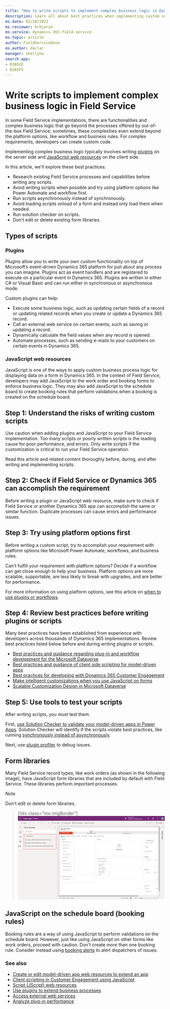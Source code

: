 ```yaml
---
title: "How to write scripts to implement complex business logic in Dynamics 365 Field Service | MicrosoftDocs"
description: Learn all about best practices when implementing custom scripts in Dynamics 365 Field Service.
ms.date: 02/18/2022
ms.reviewer: krbjoran
ms.service: dynamics-365-field-service
ms.topic: article
author: FieldServiceDave
ms.author: daclar
manager: shellyha
search.app:
- D365CE
- D365FS
---
```


# Write scripts to implement complex business logic in Field Service

In some Field Service implementations, there are functionalities and complex business logic that go beyond the processes offered by out-of-the-box Field Service; sometimes, these complexities even extend beyond the platform options, like workflow and business rules. For complex requirements, developers can create custom code.

Implementing complex business logic typically involves writing [plugins](/powerapps/developer/data-platform/plug-ins) on the server side and [JavaScript web resources](/dynamics365/customerengagement/on-premises/developer/clientapi/client-scripting?view=op-9-1&preserve-view=true) on the client side.  

In this article, we'll explore these best practices:

- Research existing Field Service processes and capabilities before writing any scripts.
- Avoid writing scripts when possible and try using platform options like Power Automate and workflow first.
- Run scripts asynchronously instead of synchronously.
- Avoid loading scripts onload of a form and instead only load them when needed.
- Run solution checker on scripts.
- Don't edit or delete existing form libraries.

## Types of scripts

### Plugins

Plugins allow you to write your own custom functionality on top of Microsoft’s event-driven Dynamics 365 platform for just about any process you can imagine. Plugins act as event handlers and are registered to execute on a particular event in Dynamics 365. Plugins are written in either C# or Visual Basic and can run either in synchronous or asynchronous mode.

Custom plugins can help:

- Execute some business logic, such as updating certain fields of a record or updating related records when you create or update a Dynamics 365 record.
- Call an external web service on certain events, such as saving or updating a record.
- Dynamically calculate the field values when any record is opened.
- Automate processes, such as sending e-mails to your customers on certain events in Dynamics 365.

### JavaScript web resources

JavaScript is one of the ways to apply custom business process logic for displaying data on a form in Dynamics 365. In the context of Field Service, developers may add JavaScript to the work order and booking forms to enforce business logic. They may also add JavaScript to the schedule board to create booking rules that perform validations when a booking is created on the schedule board.

## Step 1: Understand the risks of writing custom scripts

Use caution when adding plugins and JavaScript to your Field Service implementation. Too many scripts or poorly written scripts is the leading cause for poor performance, and errors. Only write scripts if the customization is critical to run your Field Service operation. 

Read this article and related content thoroughly before, during, and after writing and implementing scripts.

## Step 2: Check if Field Service or Dynamics 365 can accomplish the requirement

Before writing a plugin or JavaScript web resource, make sure to check if Field Service or another Dynamics 365 app can accomplish the same or similar function. Duplicate processes can cause errors and performance issues.

## Step 3: Try using platform options first

Before writing a custom script, try to accomplish your requirement with platform options like Microsoft Power Automate, workflows, and business rules. 

Can't fulfill your requirement with platform options? Decide if a workflow can get close enough to help your business. Platform options are more scalable, supportable, are less likely to break with upgrades, and are better for performance.

For more information on using platform options, see this article on [when to use plugins or workflows](/dynamics365/customerengagement/on-premises/developer/best-practices-sdk?view=op-9-1&preserve-view=true#when-to-use-plug-ins-vs-workflow).

## Step 4: Review best practices before writing plugins or scripts

Many best practices have been established from experience with developers across thousands of Dynamics 365 implementations. Review best practices listed below before and during writing plugins or scripts. 

- [Best practices and guidance regarding plug-in and workflow development for the Microsoft Dataverse](/powerapps/developer/data-platform/best-practices/business-logic/)
- [Best practices and guidance of client side scripting for model-driven apps](/powerapps/developer/model-driven-apps/best-practices/business-logic/)
- [Best practices for developing with Dynamics 365 Customer Engagement](/dynamics365/customerengagement/on-premises/developer/best-practices-sdk?view=op-9-1&preserve-view=true)
- [Make intelligent customizations when you use JavaScript on forms](/powerapps/maker/model-driven-apps/design-performant-forms#javascript-customization)
- [Scalable Customization Design in Microsoft Dataverse](/powerapps/developer/data-platform/scalable-customization-design/overview)

## Step 5: Use tools to test your scripts

After writing scripts, you must test them.

First, [use Solution Checker to validate your model-driven apps in Power Apps](/powerapps/maker/data-platform/use-powerapps-checker). Solution Checker will identify if the scripts violate best practices, like running [synchronously instead of asynchronously](/dynamics365/customerengagement/on-premises/developer/best-practices-sdk?view=op-9-1&preserve-view=true#when-to-use-plug-ins-vs-workflow).

Next, use [plugin profiler](/powerapps/developer/data-platform/tutorial-debug-plug-in?tabs=prt) to debug issues.

## Form libraries

Many Field Service record types, like work orders (as shown in the following image), have JavaScript form libraries that are included by default with Field Service. These libraries perform important processes.

> [!Note]
> Don't edit or delete form libraries.

> [!div class="mx-imgBorder"]
> ![Power Apps form showing a work order.](./media/customization-form-libraries.png)

## JavaScript on the schedule board (booking rules)

Booking rules are a way of using JavaScript to perform validations on the schedule board. However, just like using JavaScript on other forms like work orders, proceed with caution. Don't create more than one booking rule. Consider instead using [booking alerts](booking-alert.md) to alert dispatchers of issues.

### See also

- [Create or edit model-driven app web resources to extend an app](/powerapps/maker/model-driven-apps/create-edit-web-resources)
- [Client scripting in Customer Engagement using JavaScript](/dynamics365/customerengagement/on-premises/developer/clientapi/client-scripting?view=op-9-1&preserve-view=true)
- [Script (JScript) web resources](/powerapps/developer/model-driven-apps/script-jscript-web-resources)
- [Use plugins to extend business processes](/powerapps/developer/data-platform/plug-ins)
- [Access external web services](/powerapps/developer/data-platform/access-web-services)
- [Analyze plug-in performance](/powerapps/developer/data-platform/analyze-performance)
